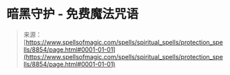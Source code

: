 <!--yml

category: 未分类

date: 2024-06-12 18:44:23

-->

# 暗黑守护 - 免费魔法咒语

> 来源：[https://www.spellsofmagic.com/spells/spiritual_spells/protection_spells/8854/page.html#0001-01-01](https://www.spellsofmagic.com/spells/spiritual_spells/protection_spells/8854/page.html#0001-01-01)
